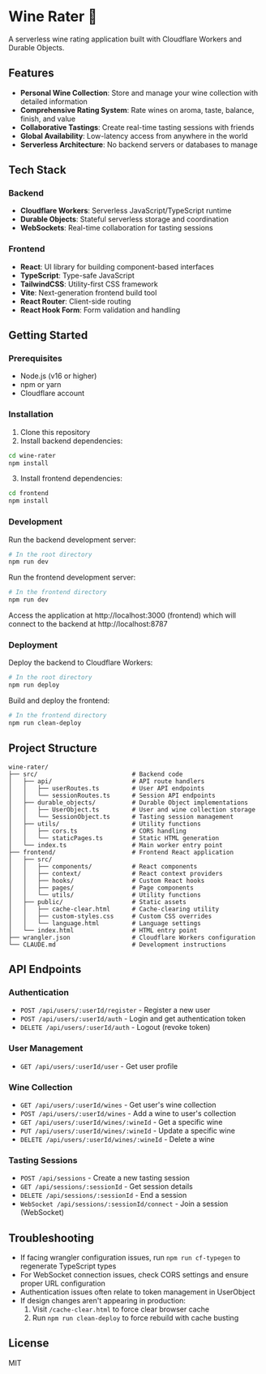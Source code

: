 # Wine Rater 🍷

A serverless wine rating application built with Cloudflare Workers and Durable Objects.

## Features

- **Personal Wine Collection**: Store and manage your wine collection with detailed information
- **Comprehensive Rating System**: Rate wines on aroma, taste, balance, finish, and value
- **Collaborative Tastings**: Create real-time tasting sessions with friends
- **Global Availability**: Low-latency access from anywhere in the world
- **Serverless Architecture**: No backend servers or databases to manage

## Tech Stack

### Backend
- **Cloudflare Workers**: Serverless JavaScript/TypeScript runtime
- **Durable Objects**: Stateful serverless storage and coordination
- **WebSockets**: Real-time collaboration for tasting sessions

### Frontend
- **React**: UI library for building component-based interfaces
- **TypeScript**: Type-safe JavaScript
- **TailwindCSS**: Utility-first CSS framework
- **Vite**: Next-generation frontend build tool
- **React Router**: Client-side routing
- **React Hook Form**: Form validation and handling

## Getting Started

### Prerequisites

- Node.js (v16 or higher)
- npm or yarn
- Cloudflare account

### Installation

1. Clone this repository
2. Install backend dependencies:

```bash
cd wine-rater
npm install
```

3. Install frontend dependencies:

```bash
cd frontend
npm install
```

### Development

Run the backend development server:

```bash
# In the root directory
npm run dev
```

Run the frontend development server:

```bash
# In the frontend directory
npm run dev
```

Access the application at http://localhost:3000 (frontend) which will connect to the backend at http://localhost:8787

### Deployment

Deploy the backend to Cloudflare Workers:

```bash
# In the root directory
npm run deploy
```

Build and deploy the frontend:

```bash
# In the frontend directory
npm run clean-deploy
```

## Project Structure

```
wine-rater/
├── src/                          # Backend code
│   ├── api/                      # API route handlers
│   │   ├── userRoutes.ts         # User API endpoints
│   │   └── sessionRoutes.ts      # Session API endpoints
│   ├── durable_objects/          # Durable Object implementations
│   │   ├── UserObject.ts         # User and wine collection storage
│   │   └── SessionObject.ts      # Tasting session management
│   ├── utils/                    # Utility functions
│   │   ├── cors.ts               # CORS handling
│   │   └── staticPages.ts        # Static HTML generation
│   └── index.ts                  # Main worker entry point
├── frontend/                     # Frontend React application
│   ├── src/
│   │   ├── components/           # React components
│   │   ├── context/              # React context providers
│   │   ├── hooks/                # Custom React hooks
│   │   ├── pages/                # Page components
│   │   └── utils/                # Utility functions
│   ├── public/                   # Static assets
│   │   ├── cache-clear.html      # Cache-clearing utility
│   │   ├── custom-styles.css     # Custom CSS overrides
│   │   └── language.html         # Language settings
│   └── index.html                # HTML entry point
├── wrangler.json                 # Cloudflare Workers configuration
└── CLAUDE.md                     # Development instructions
```

## API Endpoints

### Authentication

- `POST /api/users/:userId/register` - Register a new user
- `POST /api/users/:userId/auth` - Login and get authentication token
- `DELETE /api/users/:userId/auth` - Logout (revoke token)

### User Management

- `GET /api/users/:userId/user` - Get user profile

### Wine Collection

- `GET /api/users/:userId/wines` - Get user's wine collection 
- `POST /api/users/:userId/wines` - Add a wine to user's collection
- `GET /api/users/:userId/wines/:wineId` - Get a specific wine
- `PUT /api/users/:userId/wines/:wineId` - Update a specific wine
- `DELETE /api/users/:userId/wines/:wineId` - Delete a wine

### Tasting Sessions

- `POST /api/sessions` - Create a new tasting session
- `GET /api/sessions/:sessionId` - Get session details
- `DELETE /api/sessions/:sessionId` - End a session
- `WebSocket /api/sessions/:sessionId/connect` - Join a session (WebSocket)

## Troubleshooting

- If facing wrangler configuration issues, run `npm run cf-typegen` to regenerate TypeScript types
- For WebSocket connection issues, check CORS settings and ensure proper URL configuration
- Authentication issues often relate to token management in UserObject
- If design changes aren't appearing in production:
  1. Visit `/cache-clear.html` to force clear browser cache
  2. Run `npm run clean-deploy` to force rebuild with cache busting

## License

MIT